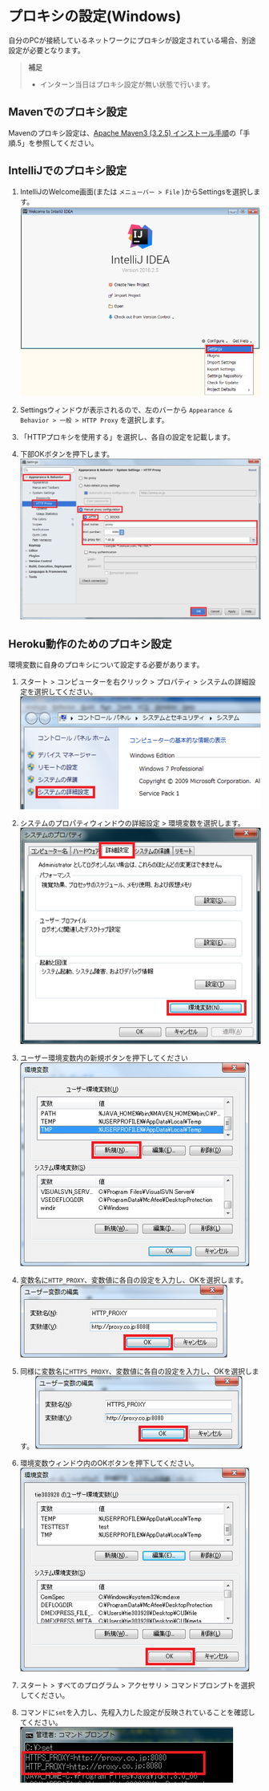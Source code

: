 # プロキシの設定(Windows)

自分のPCが接続しているネットワークにプロキシが設定されている場合、別途設定が必要となります。

> **補足**
> * インターン当日はプロキシ設定が無い状態で行います。

## Mavenでのプロキシ設定

Mavenのプロキシ設定は、[Apache Maven3 (3.2.5) インストール手順](http://weblabo.oscasierra.net/install-maven-32-windows/)の「手順.5」を参照してください。

## IntelliJでのプロキシ設定

1. IntelliJのWelcome画面(または `メニューバー > File` )からSettingsを選択します。
![IntelliJのプロキシ設定1](image/proxy_setting_IntelliJ1.png)

1. Settingsウィンドウが表示されるので、左のバーから `Appearance & Behavior > 一般 > HTTP Proxy` を選択します。

1. 「HTTPプロキシを使用する」を選択し、各自の設定を記載します。

1. 下部OKボタンを押下します。
![IntelliJのプロキシ設定2](image/proxy_setting_IntelliJ2.png)

## Heroku動作のためのプロキシ設定

環境変数に自身のプロキシについて設定する必要があります。
1. スタート > コンピューターを右クリック > プロパティ > システムの詳細設定を選択してください。
![Herokuのプロキシ設定1](image/proxy_setting_Heroku1.png)

1. システムのプロパティウィンドウの詳細設定 > 環境変数を選択します。
![Herokuのプロキシ設定2](image/proxy_setting_Heroku2.png)

1. ユーザー環境変数内の新規ボタンを押下してください
![Herokuのプロキシ設定3](image/proxy_setting_Heroku3.png)

1. 変数名に`HTTP_PROXY`、変数値に各自の設定を入力し、OKを選択します。
![Herokuのプロキシ設定4](image/proxy_setting_Heroku4.png)

1. 同様に変数名に`HTTPS_PROXY`、変数値に各自の設定を入力し、OKを選択します。
![Herokuのプロキシ設定5](image/proxy_setting_Heroku5.png)

1. 環境変数ウィンドウ内のOKボタンを押下してください。
![Herokuのプロキシ設定6](image/proxy_setting_Heroku6.png)

1. スタート > すべてのプログラム > アクセサリ > コマンドプロンプトを選択してください。

1. コマンドに`set`を入力し、先程入力した設定が反映されていることを確認してください。
![Herokuのプロキシ設定7](image/proxy_setting_Heroku7.png)
